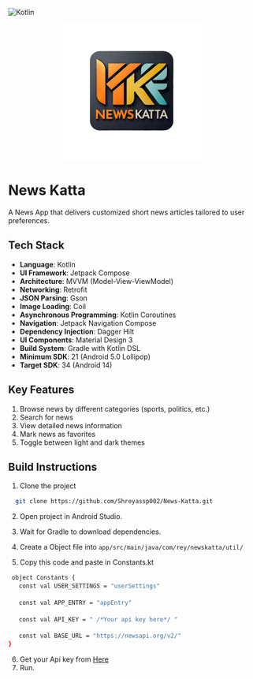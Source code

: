 ![Kotlin](https://img.shields.io/badge/kotlin-%237F52FF.svg?style=for-the-badge&logo=kotlin&logoColor=white)

<div align="center">
  <img src="https://github.com/Shreyassp002/News-Katta/raw/main/app/src/main/res/drawable/ic_news_katta.png" alt="News Katta Logo" width="280"/>
</div>

# News Katta
A News App that delivers customized short news articles tailored to user preferences.

## Tech Stack

- **Language**: Kotlin
- **UI Framework**: Jetpack Compose
- **Architecture**: MVVM (Model-View-ViewModel)
- **Networking**: Retrofit 
- **JSON Parsing**: Gson
- **Image Loading**: Coil
- **Asynchronous Programming**: Kotlin Coroutines
- **Navigation**: Jetpack Navigation Compose
- **Dependency Injection**: Dagger Hilt
- **UI Components**: Material Design 3
- **Build System**: Gradle with Kotlin DSL
- **Minimum SDK**: 21 (Android 5.0 Lollipop)
- **Target SDK**: 34 (Android 14)

## Key Features

1. Browse news by different categories (sports, politics, etc.)
2. Search for news
3. View detailed news information
4. Mark news as favorites
8. Toggle between light and dark themes


## Build Instructions

1) Clone the project

```bash
  git clone https://github.com/Shreyassp002/News-Katta.git
```

2) Open project in Android Studio.


3) Wait for Gradle to download dependencies.
4) Create a Object file into `app/src/main/java/com/rey/newskatta/util/`
5) Copy this code and paste in Constants.kt
   
 ```bash
  object Constants {
    const val USER_SETTINGS = "userSettings"

    const val APP_ENTRY = "appEntry"

    const val API_KEY = " /*Your api key here*/ "

    const val BASE_URL = "https://newsapi.org/v2/"
}
```

6) Get your Api key from [Here](https://newsapi.org/)
7) Run.
